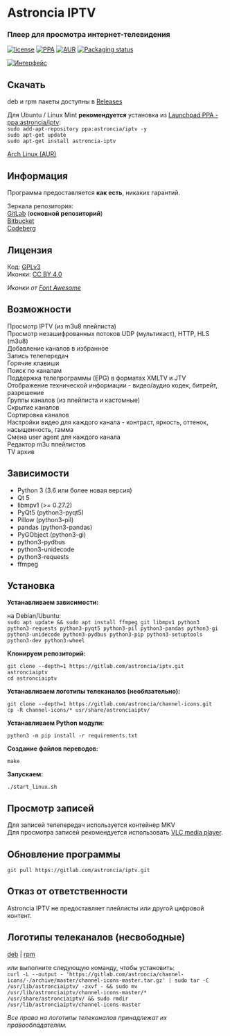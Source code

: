 # Astroncia IPTV
### Плеер для просмотра интернет-телевидения

[![license](https://img.shields.io/badge/license-GPL%20v.3-green.svg)](https://gitlab.com/astroncia/iptv/-/blob/master/COPYING) [![PPA](https://img.shields.io/badge/PPA-available-green.svg)](https://launchpad.net/~astroncia/+archive/ubuntu/iptv) [![AUR](https://img.shields.io/aur/version/astronciaiptv)](https://aur.archlinux.org/packages/astronciaiptv/) [![Packaging status](https://repology.org/badge/tiny-repos/astronciaiptv.svg)](https://repology.org/project/astronciaiptv/versions)  
  
[![Интерфейс](https://gitlab.com/astroncia/iptv/-/raw/master/screenshots/astroncia-iptv-screenshot-thumb.png)](https://gitlab.com/astroncia/iptv/-/raw/master/screenshots/astroncia-iptv-screenshot.png)  

## Скачать

deb и rpm пакеты доступны в [Releases](https://gitlab.com/astroncia/iptv/-/releases)  
  
Для Ubuntu / Linux Mint **рекомендуется** установка из [Launchpad PPA - ppa:astroncia/iptv](https://launchpad.net/~astroncia/+archive/ubuntu/iptv):  
```sudo add-apt-repository ppa:astroncia/iptv -y```  
```sudo apt-get update```  
```sudo apt-get install astroncia-iptv```  
  
[Arch Linux (AUR)](https://aur.archlinux.org/packages/astronciaiptv/)  

## Информация

Программа предоставляется **как есть**, никаких гарантий.  

Зеркала репозитория:  
[GitLab](https://gitlab.com/astroncia/iptv) (**основной репозиторий**)  
[Bitbucket](https://bitbucket.org/astroncia/astroncia-iptv/src/master/)  
[Codeberg](https://codeberg.org/astroncia/iptv)  

## Лицензия

Код: [GPLv3](https://gitlab.com/astroncia/iptv/-/blob/master/COPYING)  
Иконки: [CC BY 4.0](https://creativecommons.org/licenses/by/4.0/)  
  
*Иконки от [Font Awesome](https://fontawesome.com/)*  

## Возможности

Просмотр IPTV (из m3u8 плейлиста)  
Просмотр незашифрованных потоков UDP (мультикаст), HTTP, HLS (m3u8)  
Добавление каналов в избранное  
Запись телепередач  
Горячие клавиши  
Поиск по каналам  
Поддержка телепрограммы (EPG) в форматах XMLTV и JTV  
Отображение технической информации - видео/аудио кодек, битрейт, разрешение  
Группы каналов (из плейлиста и кастомные)  
Скрытие каналов  
Сортировка каналов  
Настройки видео для каждого канала - контраст, яркость, оттенок, насыщенность, гамма  
Смена user agent для каждого канала  
Редактор m3u плейлистов  
TV архив  

## Зависимости

- Python 3 (3.6 или более новая версия)
- Qt 5
- libmpv1 (>= 0.27.2)
- PyQt5 (python3-pyqt5)
- Pillow (python3-pil)
- pandas (python3-pandas)
- PyGObject (python3-gi)
- python3-pydbus
- python3-unidecode
- python3-requests
- ffmpeg

## Установка

**Устанавливаем зависимости:**

на Debian/Ubuntu:  
```sudo apt update && sudo apt install ffmpeg git libmpv1 python3 python3-requests python3-pyqt5 python3-pil python3-pandas python3-gi python3-unidecode python3-pydbus python3-pip python3-setuptools python3-dev python3-wheel```

**Клонируем репозиторий:**

```git clone --depth=1 https://gitlab.com/astroncia/iptv.git astronciaiptv```  
```cd astronciaiptv```  

**Устанавливаем логотипы телеканалов (необязательно):**  

```git clone --depth=1 https://gitlab.com/astroncia/channel-icons.git```  
```cp -R channel-icons/* usr/share/astronciaiptv/```  

**Устанавливаем Python модули:**  

```python3 -m pip install -r requirements.txt```  

**Создание файлов переводов:**  
  
```make```  

**Запускаем:**

```./start_linux.sh```

## Просмотр записей

Для записей телепередач используется контейнер MKV  
Для просмотра записей рекомендуется использовать [VLC media player](https://www.videolan.org/).  

## Обновление программы

```git pull https://gitlab.com/astroncia/iptv.git```  

## Отказ от ответственности

Astroncia IPTV не предоставляет плейлисты или другой цифровой контент.  

## Логотипы телеканалов (несвободные)

[deb](https://gitlab.com/astroncia/iptv-binaries/-/raw/master/chanicons/astroncia-iptv-channel-icons-0.0.7.deb) | [rpm](https://gitlab.com/astroncia/iptv-binaries/-/raw/master/chanicons/astroncia-iptv-channel-icons-0.0.7-1.noarch.rpm)  

или выполните следующую команду, чтобы установить:  
```curl -L --output - 'https://gitlab.com/astroncia/channel-icons/-/archive/master/channel-icons-master.tar.gz' | sudo tar -C /usr/lib/astronciaiptv/ -zxvf - && sudo mv /usr/lib/astronciaiptv/channel-icons-master/* /usr/share/astronciaiptv/ && sudo rmdir /usr/lib/astronciaiptv/channel-icons-master```  

*Все права на логотипы телеканалов принадлежат их правообладателям.*  
